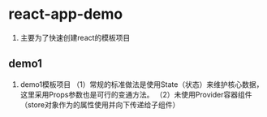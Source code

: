 # react-app-demo
1.  主要为了快速创建react的模板项目

## demo1
1.  demo1模板项目
  （1）常规的标准做法是使用State（状态）来维护核心数据，这里采用Props参数也是可行的变通方法。
  （2）未使用Provider容器组件（store对象作为<Provider>的属性使用并向下传递给子组件）
